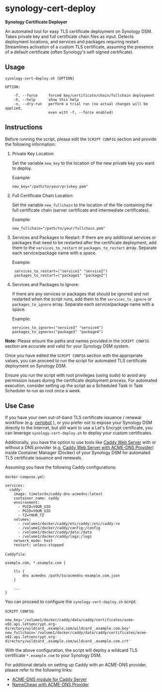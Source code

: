 # synology-cert-deploy
**Synology Certificate Deployer**

An automated tool for easy TLS certificate deployment on Synology DSM. Takes private key and full certificate chain files as input. Detects deployment locations, and services and packages requiring restart. Streamlines activation of a custom TLS certificate, assuming the presence of a default certificate (often Synology's self-signed certificate).

## Usage

```
synology-cert-deploy.sh [OPTION]
```
```
OPTION:

    -f, --force     forced key/certificate/chain/fullchain deployment
    -h, --help      show this help
    -n, --dry-run   perform a trial run (no actual changes will be applied, 
                    even with -f, --force enabled)
```

## Instructions

Before running the script, please edit the `SCRIPT CONFIG` section and provide the following information:

1. Private Key Location:
      
   Set the variable `new_key` to the location of the new private key you want to deploy. 
   
   Example:
   
   ```
   new_key="/path/to/your/privkey.pem"
   ```

2. Full Certificate Chain Location:
      
   Set the variable `new_fullchain` to the location of the file containing the full certificate chain (server certificate and intermediate certificates). 
   
   Example:
   
   ```
   new_fullchain="/path/to/your/fullchain.pem"
   ```

3. Services and Packages to Restart:
   If there are any additional services or packages that need to be restarted after the certificate deployment, add them to the `services_to_restart` or `packages_to_restart` array. Separate each service/package name with a space. 
   
   Example:
   
   ```
	services_to_restart=("service1" "service2")
	packages_to_restart=("package1" "package2")
	```

4. Services and Packages to Ignore:
      
   If there are any services or packages that should be ignored and not restarted when the script runs, add them to the `services_to_ignore` or `packages_to_ignore` array. Separate each service/package name with a space. 
   
   Example:

	```
	services_to_ignore=("service3" "service4")
	packages_to_ignore=("package3" "package4")
	```

**Note:** Please ensure the paths and names provided in the `SCRIPT CONFIG` section are accurate and valid for your Synology DSM system.

Once you have edited the `SCRIPT CONFIG` section with the appropriate values, you can proceed to run the script for automated TLS certificate deployment on Synology DSM.

Ensure you run the script with root privileges (using sudo) to avoid any permission issues during the certificate deployment process. For automated execution, consider setting up the script as a Scheduled Task in Task Scheduler to run as root once a week.

## Use Case

If you have your own out-of-band TLS certificate issuance / renewal workflow (e.g. [certobot](https://certbot.eff.org/) ), or you prefer not to expose your Synology DSM directly to the Internet, but still want to use a Let's Encrypt certificate, you can leverage `synology-cert-deploy.sh` to deploy your custom certificates.

Additionally, you have the option to use tools like [Caddy Web Server](https://caddyserver.com/) with or without a DNS provider (e.g, [Caddy Web Server with ACME-DNS Provider](https://github.com/timelordx/caddy-dns-acmedns)) inside Container Manager (Docker) of your Synology DSM for automated TLS certificate issuance and renewals.

Assuming you have the following Caddy configurations:

`docker-compose.yml`:

```
services:
  caddy:
    image: timelordx/caddy-dns-acmedns:latest
    container_name: caddy
    environment:
      - PUID=YOUR_UID
      - PGID=YOUR_GID
      - TZ=YOUR_TZ
    volumes:
      - /volume1/docker/caddy/etc/caddy:/etc/caddy:ro
      - /volume1/docker/caddy/config:/config
      - /volume1/docker/caddy/data:/data
      - /volume1/docker/caddy/logs:/logs
    network_mode: host
    restart: unless-stopped
```
`Caddyfile`:

```
example.com, *.example.com {

	tls {
		dns acmedns /path/to/acmedns-example.com.json
	}

	...
}
```
You can proceed to configure the `synology-cert-deploy.sh` script:

`SCRIPT CONFIG`:

```
new_key='/volume1/docker/caddy/data/caddy/certificates/acme-v02.api.letsencrypt.org-directory/wildcard_.example.com/wildcard_.example.com.key'
new_fullchain='/volume1/docker/caddy/data/caddy/certificates/acme-v02.api.letsencrypt.org-directory/wildcard_.example.com/wildcard_.example.com.crt'
```

With the above configuration, the script will deploy a wildcard TLS certificate `*.example.com` to your Synology DSM.

For additional details on setting up Caddy with an ACME-DNS provider, please refer to the following links:

* [ACME-DNS module for Caddy Server](https://github.com/caddy-dns/acmedns)
* [NameCheap with ACME-DNS Provider](https://caddy.community/t/namecheap-with-acme-dns-provider/18944)
